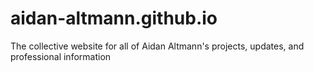 # aidan-altmann.github.io
The collective website for all of Aidan Altmann's projects, updates, and professional information
